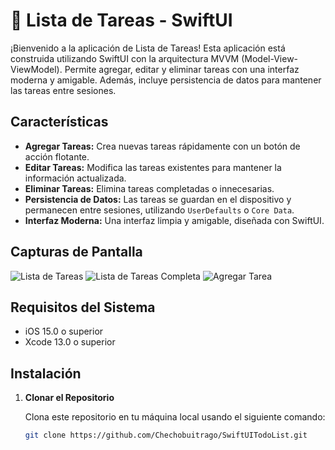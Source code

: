 # 📝 Lista de Tareas - SwiftUI

¡Bienvenido a la aplicación de Lista de Tareas! Esta aplicación está 
construida utilizando SwiftUI con la arquitectura MVVM (Model-View-ViewModel). 
Permite agregar, editar y eliminar tareas con una interfaz moderna y amigable. 
Además, incluye persistencia de datos para mantener las tareas entre sesiones.

## Características

- **Agregar Tareas:** Crea nuevas tareas rápidamente con un botón de acción flotante.
- **Editar Tareas:** Modifica las tareas existentes para mantener la información actualizada.
- **Eliminar Tareas:** Elimina tareas completadas o innecesarias.
- **Persistencia de Datos:** Las tareas se guardan en el dispositivo y permanecen entre sesiones, utilizando `UserDefaults` o `Core Data`.
- **Interfaz Moderna:** Una interfaz limpia y amigable, diseñada con SwiftUI.

## Capturas de Pantalla

![Lista de Tareas](Screenshots/screenshot1.jpg)
![Lista de Tareas Completa](Screenshots/screenshot2.jpg)
![Agregar Tarea](screenshots/screenshot3.jpg)

## Requisitos del Sistema

- iOS 15.0 o superior
- Xcode 13.0 o superior

## Instalación

1. **Clonar el Repositorio**

   Clona este repositorio en tu máquina local usando el siguiente comando:

   ```bash
   git clone https://github.com/Chechobuitrago/SwiftUITodoList.git
